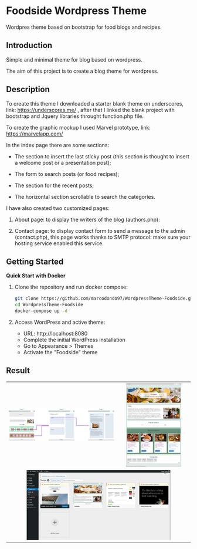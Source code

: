 # Foodside Wordpress Theme

Wordpres theme based on bootstrap for food blogs and recipes.

## Introduction 
Simple and minimal theme for blog based on wordpress.

The aim of this project is to create a blog theme for wordpress.

## Description 

To create this theme I downloaded a starter blank theme on underscores, link: https://underscores.me/
, after that I linked the blank project with bootstrap and Jquery libraries throught function.php file.

To create the graphic mockup I used Marvel prototype, link: https://marvelapp.com/

In the index page there are some sections:

- The section to insert the last sticky post (this section is thought to insert a welcome post or a presentation post);

- The form to search posts (or food recipes);

- The section for the recent posts;

- The horizontal section scrollable to search the categories.


I have also created two customized pages:

1. About page: to display the writers of the blog (authors.php):

2. Contact page: to display contact form to send a message to the admin (contact.php), this page works thanks to SMTP protocol: make sure your hosting service enabled this service.


## Getting Started

**Quick Start with Docker**

1. Clone the repository and run docker compose:
   ```bash
   git clone https://github.com/marcodondo97/WordpressTheme-Foodside.git
   cd WordpressTheme-Foodside
   docker-compose up -d
   ```

2. Access WordPress and active theme:
   - URL: http://localhost:8080
   - Complete the initial WordPress installation
   - Go to Appearance > Themes
   - Activate the "Foodside" theme


## Result

<div align="center">
<table>
  <tr>
    <td align="center"><img src="docs/img/mockup_foodside.png" width="100%"/></td> 
    <td align="center"><img src="docs/img/screenshot_foodside.png" width="80%"/></td>   
  </tr>
  <tr>
    <td colspan="2" align="center" ><img src="docs/img/screenshot_wp.png" width="80%"/></td> 
  </tr>
</table>
</div>


